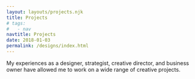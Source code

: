 ```yaml
---
layout: layouts/projects.njk
title: Projects
# tags:
#   - nav
navtitle: Projects
date: 2018-01-03
permalink: /designs/index.html
---
```


My experiences as a designer, strategist, creative director, and business owner have allowed me to work on a wide range of creative projects.
